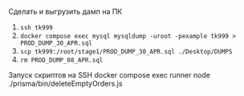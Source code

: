 Сделать и выгрузить дамп на ПК
1) `ssh tk999`
2) `docker compose exec mysql mysqldump -uroot -pexample tk999 > PROD_DUMP_30_APR.sql`
3) `scp tk999:/root/stage1/PROD_DUMP_30_APR.sql ./Desktop/DUMPS`
4) `rm PROD_DUMP_08_APR.sql`

Запуск скриптов на SSH
docker compose exec runner node ./prisma/bin/deleteEmptyOrders.js